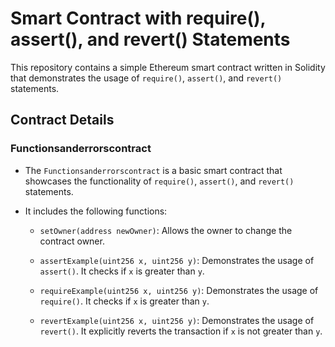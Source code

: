 # Smart Contract with require(), assert(), and revert() Statements

This repository contains a simple Ethereum smart contract written in Solidity that demonstrates the usage of `require()`, `assert()`, and `revert()` statements.

## Contract Details

### Functionsanderrorscontract

- The `Functionsanderrorscontract` is a basic smart contract that showcases the functionality of `require()`, `assert()`, and `revert()` statements.

- It includes the following functions:

    - `setOwner(address newOwner)`: Allows the owner to change the contract owner.

    - `assertExample(uint256 x, uint256 y)`: Demonstrates the usage of `assert()`. It checks if `x` is greater than `y`.

    - `requireExample(uint256 x, uint256 y)`: Demonstrates the usage of `require()`. It checks if `x` is greater than `y`.

    - `revertExample(uint256 x, uint256 y)`: Demonstrates the usage of `revert()`. It explicitly reverts the transaction if `x` is not greater than `y`.
